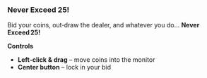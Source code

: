 ### Never Exceed 25!
Bid your coins, out‑draw the dealer, and whatever you do… **Never Exceed 25!**

**Controls**
* **Left‑click & drag** – move coins into the monitor
* **Center button** – lock in your bid